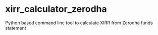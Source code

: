 # xirr_calculator_zerodha
Python based command line tool to calculate XIRR from Zerodha funds statement
